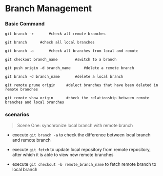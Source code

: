 # Branch Management

### Basic Command

```
git branch -r		#check all remote branches

git branch		#check all local branches

git branch -a		#check all branches from local and remote

git checkout branch_name		#switch to a branch

git push origin -d branch_name		#delete a remote branch

git branch -d branch_name		#delete a local branch

git remote prune origin		#delect branches that have been deleted in remote branches

git remote show origin		#check the relationship between remote branches and local branches
```



### scenarios

> Scene One:	synchronize local branch with remote branch

* execute  `git branch -a`  to check the difference between local branch and remote branch

* execute  `git fetch`  to update local repository from remote repository, after which it is able to view new remote branches

* execute  `git checkout -b remote_branch_name`  to fetch remote branch to local branch

  